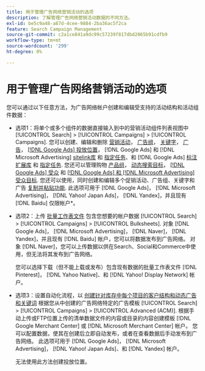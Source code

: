 ```yaml
---
title: 用于管理广告网络营销活动的选项
description: 了解管理广告网络营销活动数据的不同方法。
exl-id: be5c9a48-a87d-4cee-9884-2ba36ac5f2ca
feature: Search Campaign Management
source-git-commit: c2a1ce841a9dc99c57239f817dbd2065b91cdfb9
workflow-type: tm+mt
source-wordcount: '299'
ht-degree: 0%

---
```


# 用于管理广告网络营销活动的选项

您可以通过以下任意方法，为广告网络帐户创建和编辑受支持的活动结构和活动组件数据：

* 选项1：将单个或多个组件的数据直接输入到中的营销活动组件列表视图中 [!UICONTROL Search] > [!UICONTROL Campaigns] > [!UICONTROL Campaigns]. 您可以创建、编辑和删除 [营销活动](/help/search-social-commerce/campaign-management/campaigns/campaign-manage.md)， [广告组](/help/search-social-commerce/campaign-management/campaigns/ad-group-manage.md)， [关键字](/help/search-social-commerce/campaign-management/campaigns/keyword-manage.md)， [广告](/help/search-social-commerce/campaign-management/campaigns/ad-manage.md)， [[!DNL Google Ads] 投放位置](/help/search-social-commerce/campaign-management/campaigns/placement-manage.md)， [!DNL Google Ads] 和 [!DNL Microsoft Advertising] [sitelink库](/help/search-social-commerce/campaign-management/campaigns/sitelink-extension-manage.md) 和 [指定任务](/help/search-social-commerce/campaign-management/campaigns/sitelink-extension-associate.md)、和 [!DNL Google Ads] [标注扩展库](/help/search-social-commerce/campaign-management/campaigns/callout-extension-manage.md) 和 [指定任务](/help/search-social-commerce/campaign-management/campaigns/callout-extension-associate.md). 您还可以管理购物 [产品组](/help/search-social-commerce/campaign-management/campaigns/product-group-manage.md)， [动态搜索目标](/help/search-social-commerce/campaign-management/campaigns/dynamic-search-target-manage.md)， [[!DNL Google Ads] 受众](/help/search-social-commerce/campaign-management/campaigns/audience-about.md) 和 [[!DNL Google Ads] 和 [!DNL Microsoft Advertising] 受众目标](/help/search-social-commerce/campaign-management/campaigns/audience-targets-manage.md). 您还可以使用，同时创建和编辑多个促销活动、广告组、关键字和广告 [复制并粘贴功能](/help/search-social-commerce/campaign-management/campaigns/copy-paste.md). 此选项可用于 [!DNL Google Ads]， [!DNL Microsoft Advertising]， [!DNL Yahoo! Japan Ads]， [!DNL Yandex]，并且现有 [!DNL Baidu] 仅限帐户*。

* 选项2：上传 [批量工作表文件](/help/search-social-commerce/campaign-management/bulksheets/bulksheet-about.md) 包含您想要的帐户数据 [!UICONTROL Search] > [!UICONTROL Campaigns] > [!UICONTROL Bulksheets]. 对象 [!DNL Google Ads]， [!DNL Microsoft Advertising]， [!DNL Naver]， [!DNL Yandex]，并且现有 [!DNL Baidu] 帐户，您可以将数据发布到广告网络。 对象 [!DNL Naver]，您可以上传数据以供在Search、Social和Commerce中使用，但无法将其发布到广告网络。

  您可以选择下载（但不能上载或发布）包含现有数据的批量工作表文件 [!DNL Pinterest]， [!DNL Yahoo Native]、和 [!DNL Yahoo! Display Network] 帐户。

* 选项3：设置自动化流程，以 [创建针对库存中每个项目的客户结构和动态广告和关键词](/help/search-social-commerce/campaign-management/inventory-feeds/inventory-feeds-about.md) 根据您从中创建的广告网络特定的广告模板 [!UICONTROL Search] > [!UICONTROL Campaigns] > [!UICONTROL  Advanced (ACM)]. 根据手动上传或FTP位置上传的清单数据文件的内容或目录的内容创建模板 [!DNL Google Merchant Center] 或 [!DNL Microsoft Merchant Center] 帐户。 您可以配置数据，使其在创建后立即自动发布，或者在查看数据后手动发布到广告网络。 此选项可用于 [!DNL Google Ads]， [!DNL Microsoft Advertising]， [!DNL Yahoo! Japan Ads]、和 [!DNL Yandex] 帐户。

  无法使用此方法创建投放位置。
